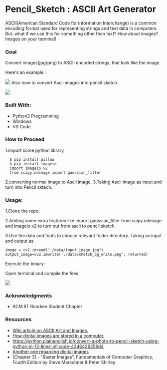 # Pencil_Sketch : ASCII Art Generator

ASCII(American Standard Code for Information Interchange) is a common encoding format used for representing strings and text data in computers.
But..what if we use this for something other than text?
How about images? Images on your terminal!

### Goal
Convert images(jpg/png) to ASCII encoded strings, that look like the image.

Here's an example : 

![](https://i.imgur.com/fJsEVJi.png)
Also how to convert Ascii images into pencil sketch.

![](https://i.imgur.com/kHs9GHS.png)

### Built With:
* Python3 Programming
* Windows
* VS Code
### How to Proceed
1.import some python library
 ```  $ pip install opencv-python
   $ pip install pillow
   $ pip install imageio
   import imageio.v2
   from scipy.ndimage import gaussian_filter
   ```
 2.converting normal image to Ascii image.
 3.Taking Ascii image as input and turn into Pencil sktech.
### Usage:
1.Clone the repo.

2.Adding some extra features like import gaussian_filter from scipy.ndimage and imageio.v2 to turn out from ascii to pencil sketch.

3.Use  the data and fonts to choose relevant folder directory.
[](https://)
Taking as input and output as
```
image = cv2.imread("./data/input_image.jpg")
output_image=cv2.imwrite('./data/sketch_bg_white.png', returned)
```
Execute the binary:



Open terminal and compile the files 

![](https://i.imgur.com/1tn6WnB.png)




### Acknowledgments
* ACM IIT Roorkee Student Chapter

### Resources
- [Wiki article on ASCII Art and Images.](https://en.wikipedia.org/wiki/ASCII_art#Types_and_styles)
- [How digital images are stored in a computer.](https://alekya3.medium.com/how-images-are-stored-in-a-computer-f364d11b4e93)
- https://python.plainenglish.io/convert-a-photo-to-pencil-sketch-using-python-in-12-lines-of-code-4346426256d4
- [Another one regarding digital images](
https://www.analyticsvidhya.com/blog/2021/03/grayscale-and-rgb-format-for-storing-images/)
- \[Chapter 3] - "Raster Images", Fundamentals of Computer Graphics, Fourth Edition by Steve Marschner & Peter Shirley.
